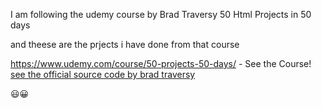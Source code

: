 I am following the udemy course by Brad Traversy
50 Html Projects in 50 days

and theese are the prjects i have done from that course
 
https://www.udemy.com/course/50-projects-50-days/ - See the Course!
[ see the official source code by brad traversy ](https://github.com/bradtraversy/50projects50days)

:smiley::grinning: